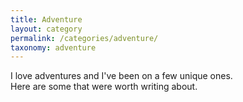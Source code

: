 ```yaml
---
title: Adventure
layout: category
permalink: /categories/adventure/
taxonomy: adventure
---
```


I love adventures and I've been on a few unique ones.<br>Here are some that were worth writing about.